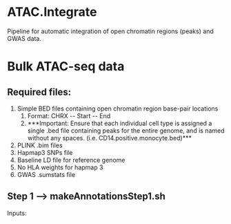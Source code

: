 # ATAC.Integrate
Pipeline for automatic integration of open chromatin regions (peaks) and GWAS data.

# Bulk ATAC-seq data

## Required files:
<ol>
  <li> Simple BED files containing open chromatin region base-pair locations
    <ol>
      <li> Format: CHRX -- Start -- End </li>
      <li> ***Important: Ensure that each individual cell type is assigned a single .bed file containing peaks for the entire genome, and is named without any spaces. (i.e. CD14.positive.monocyte.bed)*** </li>
    </ol>
  </li>
  <li> PLINK .bim files </li>
  <li> Hapmap3 SNPs file </li>
  <li> Baseline LD file for reference genome </li>
  <li> No HLA weights for hapmap 3 </li>
  <li> GWAS .sumstats file </li>
</ol>


      
    

## Step 1 --> makeAnnotationsStep1.sh
Inputs: 
